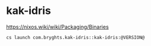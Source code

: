 # kak-idris

https://nixos.wiki/wiki/Packaging/Binaries

```
cs launch com.bryghts.kak-idris::kak-idris:@VERSION@
```
